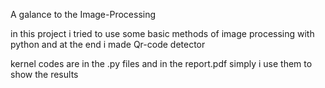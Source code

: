 A galance to the Image-Processing

in this project i tried to use some basic methods of image processing with python and at the end i made Qr-code detector 


kernel codes are in the .py files and in the report.pdf simply i use them to show the results 




